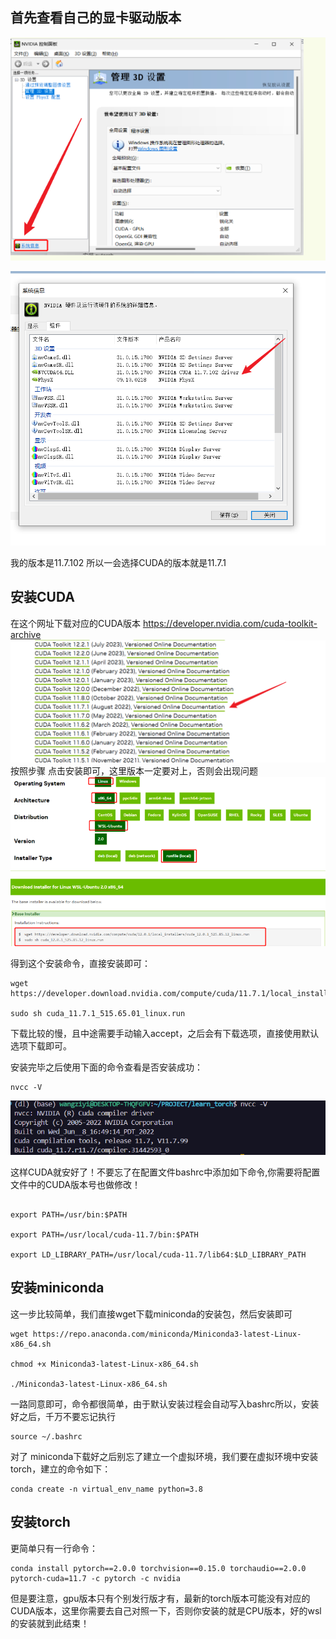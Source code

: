 ## 首先查看自己的显卡驱动版本
![alt text](picture/image.png)


![alt text](picture/image1.png)

我的版本是11.7.102 所以一会选择CUDA的版本就是11.7.1

## 安装CUDA
在这个网址下载对应的CUDA版本
https://developer.nvidia.com/cuda-toolkit-archive
![alt text](picture/image2.png)
按照步骤 点击安装即可，这里版本一定要对上，否则会出现问题
![alt text](picture/image3.png)

得到这个安装命令，直接安装即可：
```shell
wget https://developer.download.nvidia.com/compute/cuda/11.7.1/local_installers/cuda_11.7.1_515.65.01_linux.run

sudo sh cuda_11.7.1_515.65.01_linux.run
```

下载比较的慢，且中途需要手动输入accept，之后会有下载选项，直接使用默认选项下载即可。

安装完毕之后使用下面的命令查看是否安装成功：
```shell
nvcc -V
```
![alt text](picture/image4.png)

这样CUDA就安好了！不要忘了在配置文件bashrc中添加如下命令,你需要将配置文件中的CUDA版本号也做修改！

```shell

export PATH=/usr/bin:$PATH

export PATH=/usr/local/cuda-11.7/bin:$PATH

export LD_LIBRARY_PATH=/usr/local/cuda-11.7/lib64:$LD_LIBRARY_PATH
```

## 安装miniconda

这一步比较简单，我们直接wget下载miniconda的安装包，然后安装即可
```shell
wget https://repo.anaconda.com/miniconda/Miniconda3-latest-Linux-x86_64.sh

chmod +x Miniconda3-latest-Linux-x86_64.sh

./Miniconda3-latest-Linux-x86_64.sh
```
一路同意即可，命令都很简单，由于默认安装过程会自动写入bashrc所以，安装好之后，千万不要忘记执行
```shell
source ~/.bashrc
```

对了 miniconda下载好之后别忘了建立一个虚拟环境，我们要在虚拟环境中安装torch，建立的命令如下：

```shell
conda create -n virtual_env_name python=3.8
```

## 安装torch

更简单只有一行命令：

```shell
conda install pytorch==2.0.0 torchvision==0.15.0 torchaudio==2.0.0 pytorch-cuda=11.7 -c pytorch -c nvidia
```

但是要注意，gpu版本只有个别发行版才有，最新的torch版本可能没有对应的CUDA版本，这里你需要去自己对照一下，否则你安装的就是CPU版本，好的wsl的安装就到此结束！


